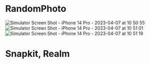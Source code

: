 # RandomPhoto
![Simulator Screen Shot - iPhone 14 Pro - 2023-04-07 at 10 50 55](https://user-images.githubusercontent.com/101789611/230554185-139e9870-56f1-4d54-b43e-6df52baad710.png)![Simulator Screen Shot - iPhone 14 Pro - 2023-04-07 at 10 51 01](https://user-images.githubusercontent.com/101789611/230554200-9fae27d3-2ae5-4345-87b3-85804a679075.png)![Simulator Screen Shot - iPhone 14 Pro - 2023-04-07 at 10 51 19](https://user-images.githubusercontent.com/101789611/230554210-39de4d57-f86a-4d9b-b004-787404d37cb2.png)

# Snapkit, Realm

